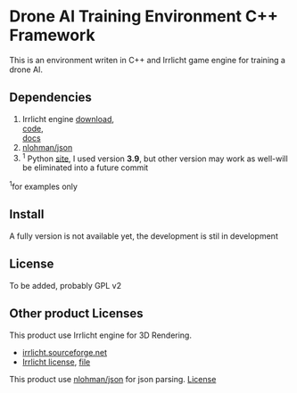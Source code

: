 # Drone AI Training Environment C++ Framework
This is an environment writen in C++ and Irrlicht game engine for training a drone AI.  

## Dependencies  
  1. Irrlicht engine [download](https://sourceforge.net/projects/irrlicht/files/latest/download),  
[code](https://sourceforge.net/p/irrlicht/code/HEAD/tree/),  
[docs](http://irrlicht.sourceforge.net/docu/index.html])  
  2. [nlohman/json](https://github.com/nlohmann/json)  
  3. <sup>1</sup> Python [site](https://www.python.org/), I used version **3.9**, but other version may work as well-will be eliminated into a future commit  
  
<sup>1</sup>for examples only

## Install
A fully version is not available yet, the development is stil in development  

## License
To be added, probably GPL v2  

## Other product Licenses
This product use Irrlicht engine for 3D Rendering.  
 - [irrlicht.sourceforge.net](http://irrlicht.sourceforge.net/)  
 - [Irrlicht license](http://irrlicht.sourceforge.net/?page_id=294), [file](https://github.com/UnProgramator/Drone-AI-Training-Framework/blob/master/IRRLICHT_LICENSE)  

This product use [nlohman/json](https://github.com/nlohmann/json) for json parsing. [License](https://github.com/nlohmann/json/blob/develop/LICENSE.MIT)
